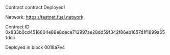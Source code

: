 Contract contract Deployed!

Network: https://testnet.fuel.network

Contract ID: 0x833b0cd4516804e88e8dece712997ae28dd59f342f86eb1657d1f1899a651dcc

Deployed in block 0018a7e4